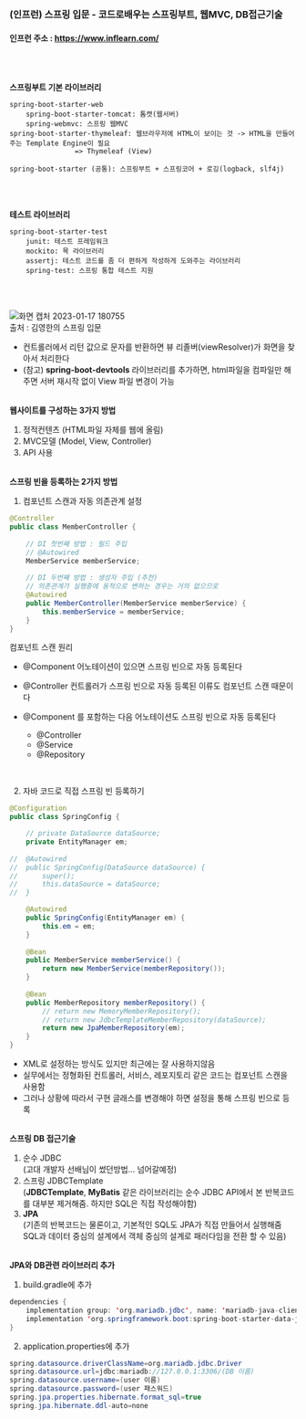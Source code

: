 ### (인프런) 스프링 입문 - 코드로배우는 스프링부트, 웹MVC, DB접근기술
#### 인프런 주소 : https://www.inflearn.com/
<br><br>

**스프링부트 기본 라이브러리**
```
spring-boot-starter-web
	spring-boot-starter-tomcat: 톰캣(웹서버)
	spring-webmvc: 스프링 웹MVC
spring-boot-starter-thymeleaf: 웹브라우저에 HTML이 보이는 것 -> HTML을 만들어주는 Template Engine이 필요
				=> Thymeleaf (View)

spring-boot-starter (공통): 스프링부트 + 스프링코어 + 로깅(logback, slf4j)
```
<br><br>

**테스트 라이브러리**
```
spring-boot-starter-test
	junit: 테스트 프레임워크
	mockito: 목 라이브러리
	assertj: 테스트 코드를 좀 더 편하게 작성하게 도와주는 라이브러리
	spring-test: 스프링 통합 테스트 지원
```
<br><br>

![화면 캡처 2023-01-17 180755](https://user-images.githubusercontent.com/114986610/212855861-8a30af47-7abb-4f03-a5f6-415ee5a81ea9.png) \
출처 : 김영한의 스프링 입문

- 컨트롤러에서 리턴 값으로 문자를 반환하면 뷰 리졸버(viewResolver)가 화면을 찾아서 처리한다
- (참고) **spring-boot-devtools** 라이브러리를 추가하면, html파일을 컴파일만 해주면 서버 재시작 없이 View 파일 변경이 가능
<br><br>

**웹사이트를 구성하는 3가지 방법**
1. 정적컨텐츠 (HTML파일 자체를 웹에 올림)
2. MVC모델 (Model, View, Controller)
3. API 사용
<br><br>

**스프링 빈을 등록하는 2가지 방법**

1. 컴포넌트 스캔과 자동 의존관계 설정
``` java
@Controller
public class MemberController {
	
	// DI 첫번째 방법 : 필드 주입
	// @Autowired
	MemberService memberService;
	
	// DI 두번째 방법 : 생성자 주입 (추천)
	// 의존관계가 실행중에 동적으로 변하는 경우는 거의 없으므로
	@Autowired
	public MemberController(MemberService memberService) {
		this.memberService = memberService;
	}
}
```

컴포넌트 스캔 원리
- @Component 어노테이션이 있으면 스프링 빈으로 자동 등록된다
- @Controller 컨트롤러가 스프링 빈으로 자동 등록된 이류도 컴포넌트 스캔 때문이다

- @Component 를 포함하는 다음 어노테이션도 스프링 빈으로 자동 등록된다
	- @Controller
	- @Service
	- @Repository
<br>

2. 자바 코드로 직접 스프링 빈 등록하기
``` java
@Configuration
public class SpringConfig {

	// private DataSource dataSource;
	private EntityManager em;
	
//	@Autowired
//	public SpringConfig(DataSource dataSource) {
//		super();
//		this.dataSource = dataSource;
//	}

	@Autowired
	public SpringConfig(EntityManager em) {
		this.em = em;
	}
	
	@Bean
	public MemberService memberService() {
		return new MemberService(memberRepository());
	}
	
	@Bean
	public MemberRepository memberRepository() {
		// return new MemoryMemberRepository();
		// return new JdbcTemplateMemberRepository(dataSource);
		return new JpaMemberRepository(em);
	}
}
```

- XML로 설정하는 방식도 있지만 최근에는 잘 사용하지않음
- 실무에서는 정형화된 컨트롤러, 서비스, 레포지토리 같은 코드는 컴포넌트 스캔을 사용함
- 그러나 상황에 따라서 구현 글래스를 변경해야 하면 설정을 통해 스프링 빈으로 등록
<br><br>

**스프링 DB 접근기술**
1. 순수 JDBC \
(고대 개발자 선배님이 썼던방법... 넘어갈예정)
2. 스프링 JDBCTemplate \
(**JDBCTemplate**, **MyBatis** 같은 라이브러리는 순수 JDBC API에서 본 반복코드를 대부분 제거해줌. 하지만 SQL은 직접 작성해야함)
3. **JPA** \
(기존의 반복코드는 물론이고, 기본적인 SQL도 JPA가 직접 만들어서 실행해줌 \
SQL과 데이터 중심의 설계에서 객체 중심의 설계로 패러다임을 전환 할 수 있음)
<br><br>

**JPA와 DB관련 라이브러리 추가**
1. build.gradle에 추가
``` java
dependencies {
	implementation group: 'org.mariadb.jdbc', name: 'mariadb-java-client', version: '2.7.3'
	implementation 'org.springframework.boot:spring-boot-starter-data-jpa'
}
```

2. application.properties에 추가
``` java
spring.datasource.driverClassName=org.mariadb.jdbc.Driver
spring.datasource.url=jdbc:mariadb://127.0.0.1:3306/(DB 이름)
spring.datasource.username=(user 이름)
spring.datasource.password=(user 패스워드)
spring.jpa.properties.hibernate.format_sql=true
spring.jpa.hibernate.ddl-auto=none
```
